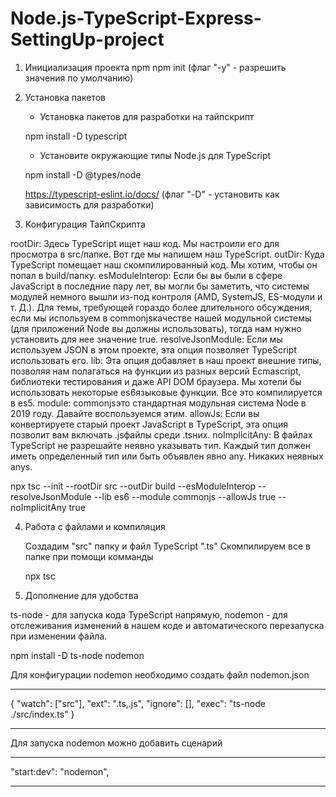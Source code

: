 # Node.js-TypeScript-Express-SettingUp-project

1. Инициализация проекта npm
   npm init (флаг "-y" - разрешить значения по умолчанию)

2. Установка пакетов

   - Установка пакетов для разработки на тайпскрипт

   npm install -D typescript

   - Установите окружающие типы Node.js для TypeScript

   npm install -D @types/node

   https://typescript-eslint.io/docs/
   (флаг "-D" - установить как зависимость для разработки)

3. Конфигурация ТайпСкрипта

rootDir: Здесь TypeScript ищет наш код. Мы настроили его для просмотра в src/папке. Вот где мы напишем наш TypeScript.
outDir: Куда TypeScript помещает наш скомпилированный код. Мы хотим, чтобы он попал в build/папку.
esModuleInterop: Если бы вы были в сфере JavaScript в последние пару лет, вы могли бы заметить, что системы модулей немного вышли из-под контроля (AMD, SystemJS, ES-модули и т. Д.). Для темы, требующей гораздо более длительного обсуждения, если мы используем в commonjsкачестве нашей модульной системы (для приложений Node вы должны использовать), тогда нам нужно установить для нее значение true.
resolveJsonModule: Если мы используем JSON в этом проекте, эта опция позволяет TypeScript использовать его.
lib: Эта опция добавляет в наш проект внешние типы, позволяя нам полагаться на функции из разных версий Ecmascript, библиотеки тестирования и даже API DOM браузера. Мы хотели бы использовать некоторые es6языковые функции. Все это компилируется в es5.
module: commonjsэто стандартная модульная система Node в 2019 году. Давайте воспользуемся этим.
allowJs: Если вы конвертируете старый проект JavaScript в TypeScript, эта опция позволит вам включать .jsфайлы среди .tsних.
noImplicitAny: В файлах TypeScript не разрешайте неявно указывать тип. Каждый тип должен иметь определенный тип или быть объявлен явно any. Никаких неявных anys.

npx tsc --init --rootDir src --outDir build --esModuleInterop --resolveJsonModule --lib es6 --module commonjs --allowJs true --noImplicitAny true

4. Работа с файлами и компиляция

   Создадим "src" папку и файл TypeScript ".ts"
   Скомпилируем все в папке при помощи комманды

   npx tsc

5. Дополнение для удобства

ts-node - для запуска кода TypeScript напрямую,
nodemon - для отслеживания изменений в нашем коде и автоматического перезапуска при изменении файла.

npm install -D ts-node nodemon

Для конфигурации nodemon необходимо создать файл nodemon.json

---

{
"watch": ["src"],
"ext": ".ts,.js",
"ignore": [],
"exec": "ts-node ./src/index.ts"
}

---

Для запуска nodemon можно добавить сценарий

---

"start:dev": "nodemon",

---
